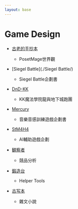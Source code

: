 ```yaml
---
layout: base
---
```


# Game Design

* [古老的手抄本](./PosetMage/)
  * PosetMage世界觀

* [Siegel Battle](./Siegel Battle/)
  * Siegel Battle企劃書

* [DnD-KK](./DnD-KK/)
  * KK魔法學院龍與地下城跑團

* [Mercury](./Mercury/)
  * 音樂音感訓練遊戲企劃書

* [StM4H4](./StM4H4/)
  * AI輔助遊戲企劃

* [観察者](./Observer/)
  * 競品分析

* [鍛造台](./Forging/)
  * Helper Tools

* [古写本](./Codex/)
  * 雜文小說



